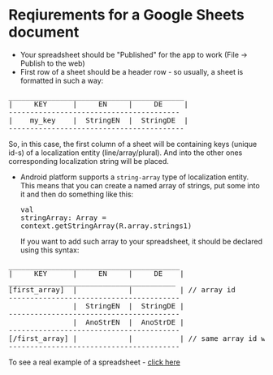 # Reqiurements for a Google Sheets document

* Your spreadsheet should be "Published" for the app to work (File -> Publish to the web)
* First row of a sheet should be a header row - so usually, a sheet is formatted in such a way:
<pre>
_________________________________________
|     KEY      |     EN     |     DE     |
----------------------------------------
|    my_key    |  StringEN  |  StringDE  |
-----------------------------------------
</pre>
So, in this case, the first column of a sheet will be containing keys (unique id-s) of a localization entity (line/array/plural).
And into the other ones corresponding localization string will be placed.
* Android platform supports a `string-array` type of localization entity. This means that you can create a named array
of strings, put some into it and then do something like this:<pre>val stringArray: Array<String> = context.getStringArray(R.array.strings1)</pre>
If you want to add such array to your spreadsheet, it should be declared using this syntax:
<pre>
________________________________________
|     KEY      |     EN     |     DE    |
_______________________________________
[first_array]  |            |           | // array id
----------------------------------------
               |  StringEN  |  StringDE |
----------------------------------------
               |  AnoStrEN  |  AnoStrDE |
----------------------------------------
[<b>/</b>first_array] |            |           | // same array id with closing slash before
----------------------------------------
</pre>

To see a real example of a spreadsheet - [click here](https://docs.google.com/spreadsheets/d/1rVIuMUuuJcZNLmAnCRosxOqiZJ-jtRqBz2rkDXvFG8w/edit?usp=sharing)